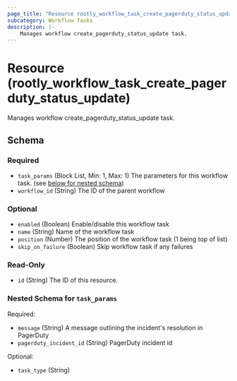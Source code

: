 ```yaml
---
page_title: "Resource rootly_workflow_task_create_pagerduty_status_update - terraform-provider-rootly"
subcategory: Workflow Tasks
description: |-
    Manages workflow create_pagerduty_status_update task.
---
```


# Resource (rootly_workflow_task_create_pagerduty_status_update)

Manages workflow create_pagerduty_status_update task.



<!-- schema generated by tfplugindocs -->
## Schema

### Required

- `task_params` (Block List, Min: 1, Max: 1) The parameters for this workflow task. (see [below for nested schema](#nestedblock--task_params))
- `workflow_id` (String) The ID of the parent workflow

### Optional

- `enabled` (Boolean) Enable/disable this workflow task
- `name` (String) Name of the workflow task
- `position` (Number) The position of the workflow task (1 being top of list)
- `skip_on_failure` (Boolean) Skip workflow task if any failures

### Read-Only

- `id` (String) The ID of this resource.

<a id="nestedblock--task_params"></a>
### Nested Schema for `task_params`

Required:

- `message` (String) A message outlining the incident's resolution in PagerDuty
- `pagerduty_incident_id` (String) PagerDuty incident id

Optional:

- `task_type` (String)
